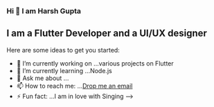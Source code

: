 ### Hi 👋 I am Harsh Gupta

## I am a Flutter Developer and a UI/UX designer

Here are some ideas to get you started:

- 🔭 I’m currently working on ...various projects on Flutter
- 🌱 I’m currently learning ...Node.js
- 💬 Ask me about ...
- 📫 How to reach me: ...[Drop me an email](harshgupta.80700@gmail.com)
- ⚡ Fun fact: ...I am in love with Singing
-->
